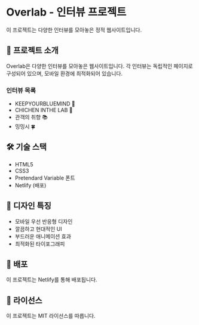 # Overlab - 인터뷰 프로젝트

이 프로젝트는 다양한 인터뷰를 모아놓은 정적 웹사이트입니다.

## 📱 프로젝트 소개

Overlab은 다양한 인터뷰를 모아놓은 웹사이트입니다. 각 인터뷰는 독립적인 페이지로 구성되어 있으며, 모바일 환경에 최적화되어 있습니다.

### 인터뷰 목록
- KEEPYOURBLUEMIND 💙
- CHICHEN INTHE LAB 🍗
- 관객의 취향 📚
- 밍밍시 🍀

## 🛠️ 기술 스택

- HTML5
- CSS3
- Pretendard Variable 폰트
- Netlify (배포)

## 🎨 디자인 특징

- 모바일 우선 반응형 디자인
- 깔끔하고 현대적인 UI
- 부드러운 애니메이션 효과
- 최적화된 타이포그래피

## 🚀 배포

이 프로젝트는 Netlify를 통해 배포됩니다.

## 📝 라이선스

이 프로젝트는 MIT 라이선스를 따릅니다. 
